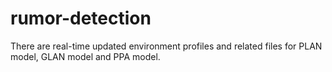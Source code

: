 # rumor-detection

There are real-time updated environment profiles and related files for PLAN model, GLAN model and PPA model.


